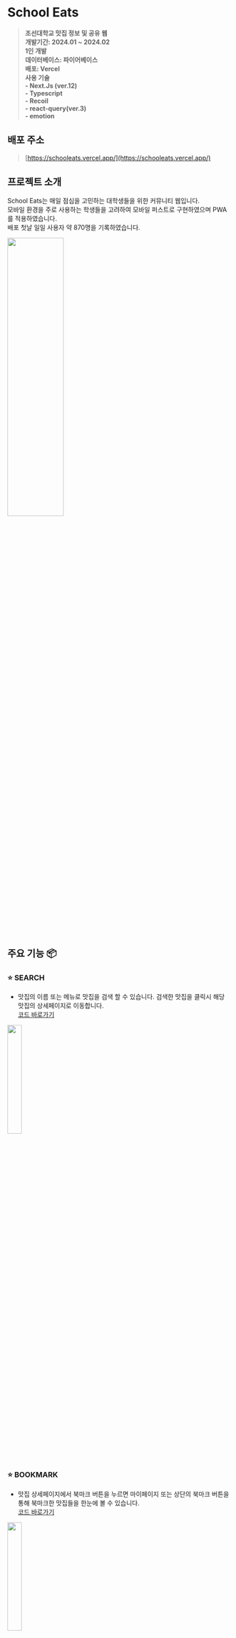 # School Eats

> **조선대학교 맛집 정보 및 공유 웹** <br/> **개발기간: 2024.01 ~ 2024.02** <br/> **1인 개발** <br/> **데이터베이스: 파이어베이스** <br/> **배포: Vercel**  <br/> **사용 기술 <br/> - Next.Js (ver.12) <br/> - Typescript <br/> - Recoil <br/> - react-query(ver.3) <br/> - emotion**

## 배포 주소

> [https://schooleats.vercel.app/](https://schooleats.vercel.app/)

## 프로젝트 소개

School Eats는 매일 점심을 고민하는 대학생들을 위한 커뮤니티 웹입니다.<br/>
모바일 환경을 주로 사용하는 학생들을 고려하여 모바일 퍼스트로 구현하였으며 PWA를 적용하였습니다.<br/>
배포 첫날 일일 사용자 약 870명을 기록하였습니다.

<img src="https://github.com/computerkingminsu/School-Eats/assets/129649787/4f2c03a9-ff9d-47a1-8030-bda52e75174f" width="50%" height="40%"/>

## 주요 기능 📦

### ⭐️ SEARCH

- 맛집의 이름 또는 메뉴로 맛집을 검색 할 수 있습니다. 검색한 맛집을 클릭시 해당 맛집의 상세페이지로 이동합니다.
  <br/>[코드 바로가기](https://velog.io/@reactmonster/school-eats-search-%EA%B8%B0%EB%8A%A5-%EA%B5%AC%ED%98%84)

<img src="https://github.com/computerkingminsu/School-Eats/assets/129649787/7b6b2fe0-b368-417a-8ed7-bb5797f2d33e" width="25%" height="25%"/>

### ⭐️ BOOKMARK

- 맛집 상세페이지에서 북마크 버튼을 누르면 마이페이지 또는 상단의 북마크 버튼을 통해 북마크한 맛집들을 한눈에 볼 수 있습니다.
  <br/>[코드 바로가기](https://velog.io/@reactmonster/school-eats-Bookmark-%EA%B8%B0%EB%8A%A5-%EA%B5%AC%ED%98%84)

<img src="https://github.com/computerkingminsu/School-Eats/assets/129649787/dfb39a08-c9f0-40e8-b153-06ef6197d234" width="25%" height="25%"/>

### ⭐️ 맛집 지도

- 카카오 맵 API를 통해 맛집들의 위치를 지도상의 마커로 카테고리별로 구현하였습니다. 마커 클릭 시 해당 맛집의 상세 페이지로 이동합니다.
  <br/>[코드 바로가기](https://velog.io/@reactmonster/school-eats-%EC%B9%B4%EC%B9%B4%EC%98%A4-%EB%A7%B5-%EB%A7%9B%EC%A7%91-%EB%A7%88%EC%BB%A4)

<img src="https://github.com/computerkingminsu/School-Eats/assets/129649787/02809496-5be6-46eb-9528-44e3a6c2f65f" width="25%" height="25%"/>

### ⭐️ 맛집 투어

- 맛집들을 한눈에 볼 수 있으며 필터 기능을 통해 리뷰많은순, 별점높은순으로 맛집들을 확인 할 수 있으며 <br/>
  카테고리를 통해 맛집들을 상세 분류 하였습니다.
- 빠른 로딩 속도와 최신 데이터를 제공하기 위해 ISR을 도입했습니다.
  <br/>[코드 바로가기](https://velog.io/@reactmonster/school-eats-%EB%A7%9B%EC%A7%91-%EB%A6%AC%EC%8A%A4%ED%8A%B8-%EB%B0%8F-%ED%95%84%ED%84%B0)

<img src="https://github.com/computerkingminsu/School-Eats/assets/129649787/b2bc1cf4-1d86-42fb-a20c-9e17b24562b0" width="25%" height="25%"/>

### ⭐️ 맛집 상세 페이지

- 맛집들의 상세정보를 확인 할 수 있습니다. 로그인 한 유저는 북마크 기능을 이용 할 수 있으며 별점과 리뷰를 남길 수 있습니다.<br/>
  사용자가 남긴 리뷰는 실시간으로 별점에 반영됩니다.
  <br/>[코드 바로가기](https://velog.io/@reactmonster/school-eats-%EB%A7%9B%EC%A7%91-%EC%83%81%EC%84%B8-%ED%8E%98%EC%9D%B4%EC%A7%80-%EB%B3%84%EC%A0%90-%EB%B0%8F-%EB%8C%93%EA%B8%80-crud)

<img src="https://github.com/computerkingminsu/School-Eats/assets/129649787/11c0de61-42a0-428f-b912-1c8ff68d104f" width="25%" height="25%"/>

### ⭐️ 커뮤니티 CRUD 및 좋아요,스크랩

- CRUD, 데이터를 캐싱하고, 효율적으로 재사용하기 위해 react-query를 사용하였습니다.
- 좋아요, 스크랩 기능을 제공합니다.
  <br/>[코드 바로가기(CRUD)](https://velog.io/@reactmonster/school-eats-%EC%BB%A4%EB%AE%A4%EB%8B%88%ED%8B%B0-CRUD)
  <br/>[코드 바로가기(좋아요 및 스크랩)](https://velog.io/@reactmonster/school-eats-%EC%BB%A4%EB%AE%A4%EB%8B%88%ED%8B%B0-CRUD-ls41626g)

<img src="https://github.com/computerkingminsu/School-Eats/assets/129649787/c6c36dcf-464a-43e5-9fb6-2a9b10739f16" width="25%" height="25%"/>

### ⭐️ 이메일 로그인 및 카카오 로그인

- 이메일 로그인과 카카오 로그인을 지원합니다. <br/>
  recoil을 이용해 로그인 상태관리를 하였습니다.
  <br/>[코드 바로가기](https://velog.io/@reactmonster/school-eats-%EC%9D%B4%EB%A9%94%EC%9D%BC-%EB%A1%9C%EA%B7%B8%EC%9D%B8-%EB%B0%8F-%EC%B9%B4%EC%B9%B4%EC%98%A4-%EB%A1%9C%EA%B7%B8%EC%9D%B8-with.-recoil-%EB%A1%9C%EA%B7%B8%EC%9D%B8-%EC%83%81%ED%83%9C%EA%B4%80%EB%A6%AC)

<img src="https://github.com/computerkingminsu/School-Eats/assets/129649787/2f4bfdc0-2217-4bc6-8fe8-fac16b0cc522" width="25%" height="25%"/>

### ⭐️ PWA

- 안드로이드 설치 : https://schooleats.vercel.app 링크 복사 > 구글 크롬 검색창에 입력 > 페이지 접속 > 우측 상단 공유하기 아이콘(점3개) 클릭 > "앱 설치" 버튼 클릭을 하면 홈 화면에 추가됩니다.
- 아이폰 설치 : https://schooleats.vercel.app 링크 복사 > 구글 크롬 검색창에 입력 > 페이지 접속 > 우측 상단 공유하기 아이콘 클릭 > "홈 화면에 추가" 클릭> "추가" 버튼을 클릭하면 홈 화면에 추가됩니다.

---

## 화면 구성 📺

### 데스크톱 뷰

<img src="https://github.com/computerkingminsu/School-Eats/assets/129649787/60909f83-1139-4721-b2d6-7845c7abc59e" width="40%" height="40%"/>

### 모바일 뷰

<img src="https://github.com/computerkingminsu/School-Eats/assets/129649787/918466d9-2ac3-4fce-a1cf-f451a9b64cc1" width="25%" height="25%"/>

---

## 트러블 슈팅 💡

### 문제 배경
- 맛집 투어 페이지로 페이지 전환 시 다수의 식당 이미지와 데이터를 불러오는 과정에서 로딩 속도가 크게 저하되는 문제가 발생했습니다 특히 클라이언트 사이드 렌더링(CSR) 방식으로 인해, 콘텐츠가 모두 렌더링되어 사용자에게 표시되기까지 상당한 지연이 발생했습니다.

### 해결 방법
- 1차 해결: 서버 사이드 렌더링(SSR)을 도입하고, 이미지 파일을 WebP 형식으로 변경하며, Next.js의 Image 컴포넌트에서 Lazy Loading 기능을 활용했습니다. 이를 통해 서버에서 초기 HTML을 생성하여 클라이언트로 전달하고, 최소한의 자바스크립트 작업으로 페이지를 빠르게 렌더링할 수 있게 되었습니다. 이 접근법으로 최종 렌더링 시간이 약 3.5초 단축되었습니다.
- 최종 해결: SSR 방식으로도 여전히 렌더링 속도가 충분히 빠르지 않다고 판단되어, Incremental Static Regeneration(ISR) 방식을 도입했습니다. 이를 통해 최종 렌더링 속도를 대폭 향상시키고, 최신 데이터 제공과 SEO 최적화의 이점을 동시에 누릴 수 있었습니다. 최종 렌더링을 약 1초로 단축시켰습니다.
- 
### 이전 코드와 비교

<img src="https://github.com/user-attachments/assets/ea83d92f-1fd2-43f5-898c-724b28551bf0" width="30%" height="30%"/>
<br/>
- 이전 코드 (CSR): 클라이언트에서 모든 렌더링 작업이 수행되어, 최종 렌더링 시간이 평균 9.649초에 달했습니다.<br/>

<img src="https://github.com/user-attachments/assets/ae7399ed-3e0c-40b1-aa24-4b757c5879c8" width="30%" height="30%"/>
<br/>
- SSR 도입 후: 서버에서 미리 렌더링된 HTML을 클라이언트로 전달하여 최종 렌더링 시간을 약 3.5초 줄일 수 있었습니다..<br/>

<img src="https://github.com/user-attachments/assets/213be9c9-2850-477f-8dce-a25e9a407ce6" width="30%" height="30%"/>
<br/>
- ISR 도입 후: 최종 렌더링시간은 1초로 단축되었고, 주기적인 데이터 갱신을 통해 최신 정보를 사용자에게 제공할 수 있었습니다. 이로 인해 성능 최적화와 사용자 경험이 크게 개선되었습니다..<br/>

### 배우게 된 점
SSR 도입을 통해 다수의 이미지와 데이터를 효율적으로 처리할 수 있었고, 사용자 경험이 크게 향상되었습니다. 이를 통해 SSR의 중요성을 다시금 확인할 수 있었으며, 성능 최적화가 웹 애플리케이션의 품질에 미치는 영향을 깊이 이해하게 되었습니다.

ISR 도입을 통해 정적 사이트의 빠른 로딩 속도를 유지하면서도 최신 데이터를 제공하는 방법을 터득했습니다. 이는 사용자가 성능 저하 없이 항상 최신 정보를 볼 수 있게 하여 사용자 경험을 더욱 개선했습니다. 또한 ISR의 유연성을 활용해 페이지별로 적절한 재생성 주기를 설정함으로써 성능과 실시간 데이터 제공 간의 균형을 유지하는 방법을 익혔습니다.


## 시작 가이드

### Requirements

For building and running the application you need:

- [Node.js]
- [yarn]

### Installation

```bash
$ git clone https://github.com/mmm7k/School-Eats.git
$ yarn install
$ yarn dev
```

### 로그인이 필요한 기능 이용 시 샘플계정 ID/PW

- ID : sample@sample.com
- PW : 123456

## Stacks 🐈

### Environment

- [Visual Studio Code]
- [Git]
- [Github]

### Config

- [yarn]

---
